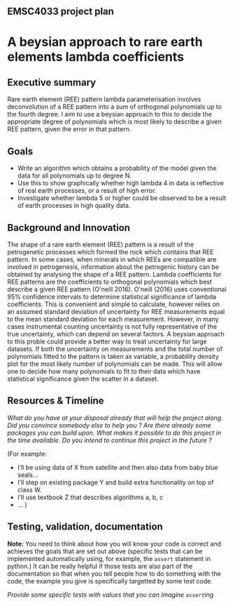 ## EMSC4033 project plan

# A beysian approach to rare earth elements lambda coefficients

## Executive summary

Rare earth element (REE) pattern lambda parameterisation involves deconvolution of a REE pattern into a sum of orthogonal polynomials up to the fourth degree. I aim to use a beysian approach to this to decide the appropriate degree of polynomials which is most likely to describe a given REE pattern, given the error in that pattern.

## Goals

- Write an algorithm which obtains a probability of the model given the data for all polynomials up to degree N.
- Use this to show graphically whether high lambda 4 in data is reflective of real earth processes, or a result of high error.
- Investigate whether lambda 5 or higher could be observed to be a result of earth processes in high quality data.

## Background and Innovation  

The shape of a rare earth element (REE) pattern is a result of the petrogenetic processes which formed the rock which contains that REE pattern. In some cases, when minerals in which REEs are compatible are involved in petrogenesis, information about the petrogenic history can be obtained by analysing the shape of a REE pattern. Lambda coefficients for REE patterns are the coefficients to orthogonal polynomials which best describe a given REE pattern (O'neill 2016). O'neill (2016) uses conventional 95% confidence intervals to determine statistical significance of lambda coefficients. This is convenient and simple to calculate, however relies on an assumed standard deviation of uncertainty for REE measurements equal to the mean standard deviation for each measurement. However, in many cases instrumental counting uncertainty is not fully representative of the true uncertainty, which can depend on several factors. A beysian approach to this proble could provide a better way to treat uncertainty for large datasets. If both the uncertainty on measurements and the total number of polynomials fitted to the pattern is taken as variable, a probability density plot for the most likely number of polynomials can be made. This will allow one to decide how many polynomials to fit to their data which have statistical significance given the scatter in a dataset.

## Resources & Timeline



_What do you have at your disposal already that will help the project along. Did you convince somebody else to help you ? Are there already some packages you can build upon. What makes it possible to do this project in the time available. Do you intend to continue this project in the future ?_

(For example:
  - I’ll be using data of X from satellite and then also data from baby blue seals…
  - I’ll step on existing package Y and build extra functionality on top of class W.
  - I’ll use textbook Z that describes algorithms a, b, c
  - …
)

## Testing, validation, documentation

**Note:** You need to think about how you will know your code is correct and achieves the goals that are set out above (specific tests that can be implemented automatically using, for example, the `assert` statement in python.)  It can be really helpful if those tests are also part of the documentation so that when you tell people how to do something with the code, the example you give is specifically targetted by some test code.

_Provide some specific tests with values that you can imagine `assert`ing_


